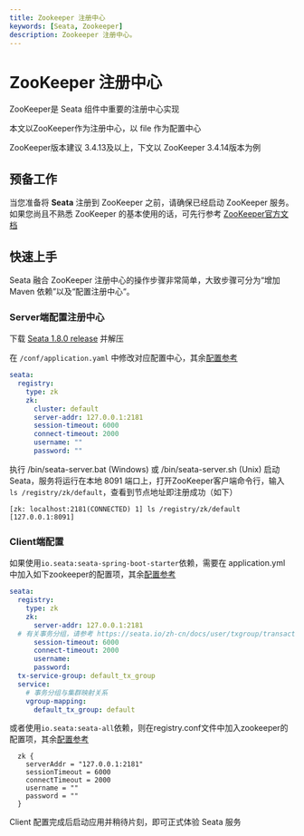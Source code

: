 ```yaml
---
title: Zookeeper 注册中心
keywords: [Seata, Zookeeper]
description: Zookeeper 注册中心。
---
```


# ZooKeeper 注册中心

ZooKeeper是 Seata 组件中重要的注册中心实现

本文以ZooKeeper作为注册中心，以 file 作为配置中心

ZooKeeper版本建议 3.4.13及以上，下文以 ZooKeeper 3.4.14版本为例

## 预备工作

当您准备将 **Seata** 注册到 ZooKeeper 之前，请确保已经启动 ZooKeeper 服务。如果您尚且不熟悉 ZooKeeper 的基本使用的话，可先行参考 [ZooKeeper官方文档](https://zookeeper.apache.org/doc/r3.4.14/index.html)



## 快速上手

Seata 融合 ZooKeeper 注册中心的操作步骤非常简单，大致步骤可分为“增加 Maven 依赖”以及“配置注册中心“。



### Server端配置注册中心

下载 [Seata 1.8.0 release](https://github.com/seata/seata/releases/tag/v1.8.0) 并解压

在 `/conf/application.yaml` 中修改对应配置中心，其余[配置参考](https://github.com/seata/seata/blob/develop/server/src/main/resources/application.example.yml)

```yaml
seata:
  registry:
    type: zk
    zk:
      cluster: default
      server-addr: 127.0.0.1:2181
      session-timeout: 6000
      connect-timeout: 2000
      username: ""
      password: ""
```

执行 /bin/seata-server.bat (Windows) 或 /bin/seata-server.sh (Unix) 启动 Seata，服务将运行在本地 8091 端口上，打开ZooKeeper客户端命令行，输入` ls /registry/zk/default`，查看到节点地址即注册成功（如下）

```text
[zk: localhost:2181(CONNECTED) 1] ls /registry/zk/default
[127.0.0.1:8091]
```




### Client端配置

如果使用`io.seata:seata-spring-boot-starter`依赖，需要在 application.yml 中加入如下zookeeper的配置项，其余[配置参考](https://github.com/seata/seata/blob/1.8.0/script/client/spring/application.yml)

```yaml
seata:
  registry:
    type: zk
    zk:
      server-addr: 127.0.0.1:2181
  # 有关事务分组，请参考 https://seata.io/zh-cn/docs/user/txgroup/transaction-group
      session-timeout: 6000
      connect-timeout: 2000
      username:
      password:
  tx-service-group: default_tx_group
  service:
    # 事务分组与集群映射关系
    vgroup-mapping:
      default_tx_group: default
```

或者使用`io.seata:seata-all`依赖，则在registry.conf文件中加入zookeeper的配置项，其余[配置参考](https://github.com/seata/seata/tree/1.8.0/script/client/conf)

```
  zk {
    serverAddr = "127.0.0.1:2181"
    sessionTimeout = 6000
    connectTimeout = 2000
    username = ""
    password = ""
  }
```

Client 配置完成后启动应用并稍待片刻，即可正式体验 Seata 服务





